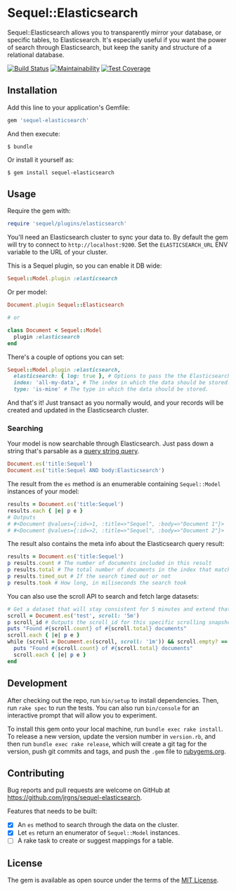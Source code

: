 # Sequel::Elasticsearch

Sequel::Elasticsearch allows you to transparently mirror your database, or specific tables, to Elasticsearch. It's especially useful if you want the power of search through Elasticsearch, but keep the sanity and structure of a relational database.

[![Build Status](https://travis-ci.org/jrgns/sequel-elasticsearch.svg?branch=master)](https://travis-ci.org/jrgns/sequel-elasticsearch)
[![Maintainability](https://api.codeclimate.com/v1/badges/ff453fe81303a2fa7c02/maintainability)](https://codeclimate.com/github/jrgns/sequel-elasticsearch/maintainability)
[![Test Coverage](https://api.codeclimate.com/v1/badges/ff453fe81303a2fa7c02/test_coverage)](https://codeclimate.com/github/jrgns/sequel-elasticsearch/test_coverage)

## Installation

Add this line to your application's Gemfile:

```ruby
gem 'sequel-elasticsearch'
```

And then execute:

    $ bundle

Or install it yourself as:

    $ gem install sequel-elasticsearch

## Usage

Require the gem with:

```ruby
require 'sequel/plugins/elasticsearch'
```

You'll need an Elasticsearch cluster to sync your data to. By default the gem will try to connect to `http://localhost:9200`. Set the `ELASTICSEARCH_URL` ENV variable to the URL of your cluster.

This is a Sequel plugin, so you can enable it DB wide:

```ruby
Sequel::Model.plugin :elasticsearch

```

Or per model:

```ruby
Document.plugin Sequel::Elasticsearch

# or

class Document < Sequel::Model
  plugin :elasticsearch
end
```

There's a couple of options you can set:

```ruby
Sequel::Model.plugin :elasticsearch,
  elasticsearch: { log: true }, # Options to pass the the Elasticsearch ruby client
  index: 'all-my-data', # The index in which the data should be stored. Defaults to the table name associated with the model
  type: 'is-mine' # The type in which the data should be stored.
```

And that's it! Just transact as you normally would, and your records will be created and updated in the Elasticsearch cluster.

### Searching

Your model is now searchable through Elasticsearch. Just pass down a string that's parsable as a [query string query](https://www.elastic.co/guide/en/elasticsearch/reference/current/query-dsl-query-string-query.html).

```ruby
Document.es('title:Sequel')
Document.es('title:Sequel AND body:Elasticsearch')
```

The result from the `es` method is an enumerable containing `Sequel::Model` instances of your model:

```ruby
results = Document.es('title:Sequel')
results.each { |e| p e }
# Outputs
# #<Document @values={:id=>1, :title=>"Sequel", :body=>"Document 1"}>
# #<Document @values={:id=>2, :title=>"Sequel", :body=>"Document 2"}>
```

The result also contains the meta info about the Elasticsearch query result:

```ruby
results = Document.es('title:Sequel')
p results.count # The number of documents included in this result
p results.total # The total number of documents in the index that matches the search
p results.timed_out # If the search timed out or not
p results.took # How long, in miliseconds the search took
```

You can also use the scroll API to search and fetch large datasets:

```ruby
# Get a dataset that will stay consistent for 5 minutes and extend that time with 1 minute on every iteration
scroll = Document.es('test', scroll: '5m')
p scroll_id # Outputs the scroll_id for this specific scrolling snapshot
puts "Found #{scroll.count} of #{scroll.total} documents"
scroll.each { |e| p e }
while (scroll = Document.es(scroll, scroll: '1m')) && scroll.empty? == false do
  puts "Found #{scroll.count} of #{scroll.total} documents"
  scroll.each { |e| p e }
end
```

## Development

After checking out the repo, run `bin/setup` to install dependencies. Then, run `rake spec` to run the tests. You can also run `bin/console` for an interactive prompt that will allow you to experiment.

To install this gem onto your local machine, run `bundle exec rake install`. To release a new version, update the version number in `version.rb`, and then run `bundle exec rake release`, which will create a git tag for the version, push git commits and tags, and push the `.gem` file to [rubygems.org](https://rubygems.org).

## Contributing

Bug reports and pull requests are welcome on GitHub at https://github.com/jrgns/sequel-elasticsearch.

Features that needs to be built:

- [x] An `es` method to search through the data on the cluster.
- [x] Let `es` return an enumerator of `Sequel::Model` instances.
- [ ] A rake task to create or suggest mappings for a table.

## License

The gem is available as open source under the terms of the [MIT License](http://opensource.org/licenses/MIT).


